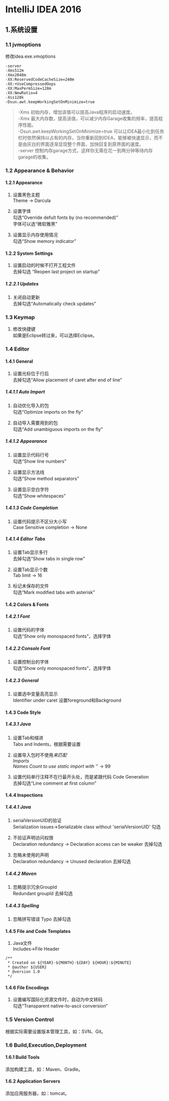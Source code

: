 # IntelliJ IDEA 2016

## 1.系统设置

### 1.1 jvmoptions

修改idea.exe.vmoptions

```
-server
-Xms512m
-Xmx2048m
-XX:ReservedCodeCacheSize=240m
-XX:+UseCompressedOops
-XX:MaxPermSize=128m
-XX:NewRatio=4
-Xss128k
-Dsun.awt.keepWorkingSetOnMinimize=true
```

> -Xms 初始内存，增加该值可以提高Java程序的启动速度。  
> -Xmx 最大内存数，提高该值，可以减少内存Garage收集的频率，提高程序性能。  
> -Dsun.awt.keepWorkingSetOnMinimize=true 可以让IDEA最小化到任务栏时依然保持以占有的内存，当你重新回到IDEA，能够被快速显示，而不是由灰白的界面逐渐显现整个界面，加快回复到原界面的速度。  
> -server 控制内存garage方式，这样你无需在花一到两分钟等待内存garage的收集。  


### 1.2 Appearance & Behavior

#### 1.2.1 Appearance

1. 设置黑色主题  
  Theme -> Darcula

2. 设置字体  
  勾选“Override defult fonts by (no recommended)”  
  字体可以选“微软雅黑”

3. 设置显示内存使用情况  
  勾选“Show memory indicator”

#### 1.2.2 System Settings

1. 设置启动的时候不打开工程文件  
  去掉勾选 “Reopen last project on startup”

##### 1.2.2.1 Updates

1. 关闭自动更新  
  去掉勾选“Automatically check updates”


### 1.3 Keymap

1. 修改快捷键  
  如果是Eclipse转过来，可以选择Eclipse。


### 1.4 Editor

#### 1.4.1 General

1. 设置光标位于行后  
  去掉勾选“Allow placement of caret after end of line”

##### 1.4.1.1 Auto Import

1. 自动优化导入的包  
  勾选“Optimize imports on the fly”

2. 自动导入需要用到的包  
  勾选“Add unambiguous imports on the fly”

##### 1.4.1.2 Appearance

1. 设置显示代码行号  
  勾选“Show line numbers”

2. 设置显示方法线  
  勾选“Show method separators”

3. 设置显示空白字符  
  勾选“Show whitespaces”

##### 1.4.1.3 Code Completion

1. 设置代码提示不区分大小写  
  Case Sensitive completion -> None

##### 1.4.1.4 Editor Tabs

1. 设置Tab显示多行  
  去掉勾选“Show tabs in single row”

2. 设置Tab显示个数  
  Tab limit -> 16  

3. 标记未保存的文件  
  勾选“Mark modified tabs with asterisk”

#### 1.4.2 Colors & Fonts

##### 1.4.2.1 Font

1. 设置代码的字体  
  勾选“Show only monospaced fonts”，选择字体

##### 1.4.2.2 Console Font

1. 设置控制台的字体  
  勾选“Show only monospaced fonts”，选择字体

##### 1.4.2.3 General

1. 设置选中变量高亮显示  
  Identifier under caret 设置foreground和Background

#### 1.4.3 Code Style

##### 1.4.3.1 Java

1. 设置Tab和缩进  
  Tabs and Indents，根据需要设置

2. 设置导入包时不使用*来匹配  
  Imports  
    Names Count to use static import with '*' -> 99

3. 设置代码单行注释不在行最开头处，而是紧跟代码
  Code Generation  
    去掉勾选“Line comment at first column”

#### 1.4.4 Inspections

##### 1.4.4.1 Java

1. serialVersionUID的验证  
  Serialization issues->Serializable class without 'serialVersionUID' 勾选

2. 不验证声明访问权限  
  Declaration redundancy -> Declaration access can be weaker 去掉勾选

3. 忽略未使用的声明  
  Declaration redundancy -> Unused declaration 去掉勾选

##### 1.4.4.2 Maven

1. 忽略提示冗余GroupId  
  Redundant groupId 去掉勾选

##### 1.4.4.3 Spelling

1. 忽略拼写错误
  Typo 去掉勾选

#### 1.4.5 File and Code Templates

1. Java文件  
  Includes->File Header

```
/**
 * Created on ${YEAR}-${MONTH}-${DAY} ${HOUR}:${MINUTE}
 * @author ${USER}
 * @version 1.0
 */
```

#### 1.4.6 File Encodings

1. 设置编写国际化资源文件时，自动为中文转码  
  勾选“Transparent native-to-ascii conversion”


### 1.5 Version Control

根据实际需要设置版本管理工具，如：SVN、Git。


### 1.6 Build,Execution,Deployment

#### 1.6.1 Build Tools

添加构建工具，如：Maven、Gradle。

#### 1.6.2 Application Servers

添加应用服务器，如：tomcat。

